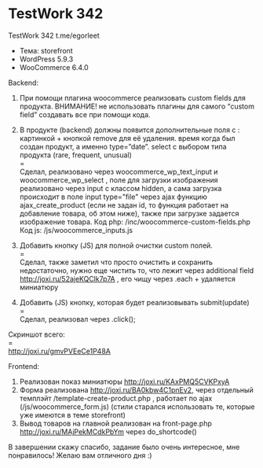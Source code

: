 # TestWork 342
TestWork 342 t.me/egorleet
- Тема: storefront
- WordPress 5.9.3
- WooCommerce 6.4.0


Backend:
1. При помощи плагина woocommerce реализовать custom fields для продукта.
ВНИМАНИЕ! не использовать плагины для самого “custom field” создавать все при помощи кода.

2. В продукте (backend) должны появится дополнительные поля с :
картинкой + кнопкой remove для её удаления.
время когда был создан продукт, а именно type=”date”.
select c выбором типа продукта (rare, frequent, unusual)
<br>=<br>
Сделал, реализовано через woocommerce_wp_text_input и woocommerce_wp_select , поле для загрузки изображения реализовано через input с классом hidden, а сама загрузка происходит в поле input type="file" через ajax функцию ajax_create_product (если не задан id, то функция работает на добавление товара, об этом ниже), также при загрузке задается изображение товара.
Код php: /inc/woocommerce-custom-fields.php
Код js: /js/woocommerce_inputs.js

3. Добавить кнопку (JS) для полной очистки custom полей.
<br>=<br>
Сделал, также заметил что просто очистить и сохранить недостаточно, нужно еще чистить то, что лежит через additional field http://joxi.ru/52ajeKQClk7p7A , его чищу через .each + удаляется миниатюру

4. Добавить (JS) кнопку, которая будет реализовывать submit(update)
<br>=<br>
Сделал, реализовал через .click();

Скриншот всего:
<br>=<br>
http://joxi.ru/gmvPVEeCe1P48A


Frontend:
1. Реализован показ миниатюры http://joxi.ru/KAxPMQ5CVKPxyA
2. Форма реализована http://joxi.ru/BA0kbw4C1pnEv2, через отдельный темплэйт /template-create-product.php , работает по ajax (/js/woocommerce_form.js) (стили старался использовать те, которые уже имеются в теме storefront)
3. Вывод товаров на главной реализован на front-page.php http://joxi.ru/MAjPekMCdkPbYm через do_shortcode()

В завершении скажу спасибо, задание было очень интересное, мне понравилось! Желаю вам отличного дня :)



